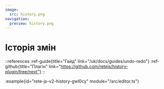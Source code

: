 ```yaml
---
image:
  src: history.png
navigation:
  preview: history.png
---
```


# Історія змін

::references
:ref-guide{title="Гайд" link="/uk/docs/guides/undo-redo"}
:ref-github{title="Плагін" link="https://github.com/retejs/history-plugin/tree/next"}
::

:example{id="rete-js-v2-history-gwl0cy" module="/src/editor.ts"}
